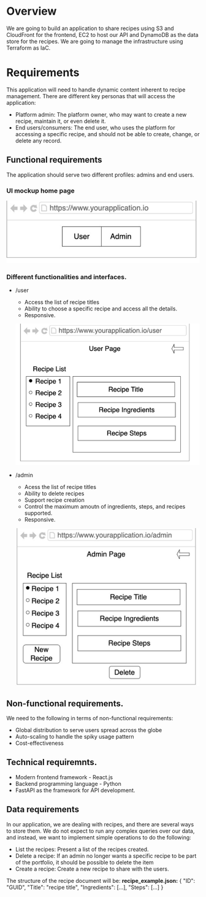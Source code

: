 # Overview
We are going to build an application to share recipes using S3 and CloudFront for the frontend, EC2 to host our API and DynamoDB as the data store for the recipes. We are going to manage the infrastructure using Terraform as IaC.

# Requirements
This application will need to handle dynamic content inherent to recipe management. There are different key personas that will access the application:
 - Platform admin: The platform owner, who may want to create a new recipe, maintain it, or even delete it.
 - End users/consumers: The end user, who uses the platform for accessing a specific recipe, and should not be able to create, change, or delete any record.

## Functional requirements
The application should serve two different profiles: admins and end users.

### UI mockup home page
![home page](images/mockup/home-page.PNG)

### Different functionalities and interfaces.
 - /user
    - Access the list of recipe titles
    - Ability to choose a specific recipe and access all the details.
    - Responsive.

    ![user page](images/mockup/user-page.PNG)

 - /admin
    - Acess the list of recipe titles
    - Ability to delete recipes
    - Support recipe creation
    - Control the maximum amoutn of ingredients, steps, and recipes supported.
    - Responsive.

    ![admin page](images/mockup/admin-page.PNG)

## Non-functional requirements.
We need to the following in terms of non-functional requirements:
 - Global distribution to serve users spread across the globe
 - Auto-scaling to handle the spiky usage pattern
 - Cost-effectiveness

## Technical requiremnts.
 - Modern frontend framework - React.js
 - Backend programming language - Python
 - FastAPI as the framework for API development.

## Data requirements
In our application, we are dealing with recipes, and there are several ways to store them. We do not
expect to run any complex queries over our data, and instead, we want to implement simple
operations to do the following:
 - List the recipes: Present a list of the recipes created.
 - Delete a recipe: If an admin no longer wants a specific recipe to be part of the portfolio, it should be possible to delete the item
 - Create a recipe: Create a new recipe to share with the users.

The structure of the recipe document will be:
**recipe_example.json:**
 {
        "ID": "GUID",
        "Title": "recipe title",
        "Ingredients": [...],
        "Steps": [...]
 }


